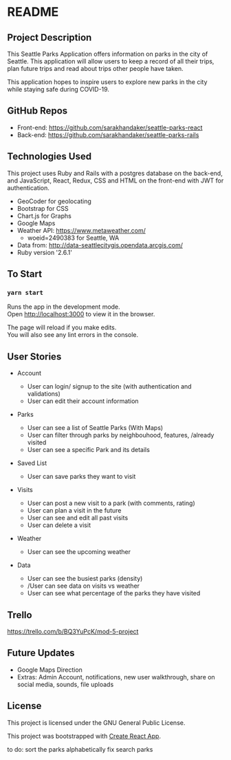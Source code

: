 # README

## Project Description

This Seattle Parks Application offers information on parks in the city of Seattle. This application will allow users to keep a record of all their trips, plan future trips and read about trips other people have taken. 

This application hopes to inspire users to explore new parks in the city while staying safe during COVID-19.

## GitHub Repos
* Front-end: https://github.com/sarakhandaker/seattle-parks-react
* Back-end: https://github.com/sarakhandaker/seattle-parks-rails

## Technologies Used
This project uses Ruby and Rails with a postgres database on the back-end, and JavaScript, React, Redux, CSS and HTML on the front-end with JWT for authentication.
* GeoCoder for geolocating
* Bootstrap for CSS 
* Chart.js for Graphs 
* Google Maps
* Weather API: https://www.metaweather.com/
    * woeid=2490383 for Seattle, WA
* Data from: http://data-seattlecitygis.opendata.arcgis.com/
* Ruby version '2.6.1'

## To Start
### `yarn start`

Runs the app in the development mode.<br />
Open [http://localhost:3000](http://localhost:3000) to view it in the browser.

The page will reload if you make edits.<br />
You will also see any lint errors in the console.

## User Stories

* Account
    * User can login/ signup to the site (with authentication and validations)
    * User can edit their account information

* Parks
    * User can see a list of Seattle Parks (With Maps)
    * User can filter through parks by neighbouhood, features, /already visited
    * User can see a specific Park and its details 

* Saved List
    * User can save parks they want to visit 

* Visits
    * User can post a new visit to a park (with comments, rating)
    * User can plan a visit in the future
    * User can see and edit all past visits
    * User can delete a visit

* Weather
    * User can see the upcoming weather 

* Data 
    * User can see the busiest parks (density)
    * /User can see data on visits vs weather 
    * User can see what percentage of the parks they have visited

## Trello 
https://trello.com/b/BQ3YuPcK/mod-5-project

## Future Updates
* Google Maps Direction
* Extras: Admin Account, notifications, new user walkthrough, share on social media, sounds, file uploads

## License
This project is licensed under the GNU General Public License.

This project was bootstrapped with [Create React App](https://github.com/facebook/create-react-app).



to do:
sort the parks alphabetically
fix search parks
